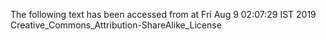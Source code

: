 The following text has been accessed from at Fri Aug 9 02:07:29 IST 2019
Creative_Commons_Attribution-ShareAlike_License

